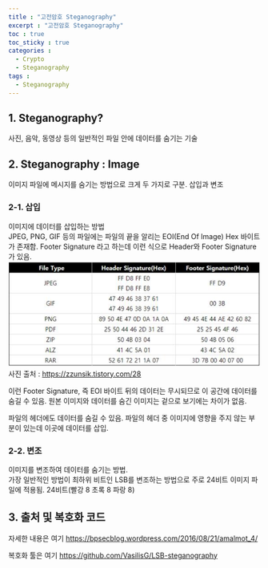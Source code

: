 ```yaml
---
title : "고전암호 Steganography"
excerpt : "고전암호 Steganography"
toc : true
toc_sticky : true
categories :
  - Crypto
  - Steganography
tags :
  - Steganography
---
```


## 1. Steganography?
사진, 음악, 동영상 등의 일반적인 파일 안에 데이터를 숨기는 기술

## 2. Steganography : Image
이미지 파일에 메시지를 숨기는 방법으로 크게 두 가지로 구분. 삽입과 변조

### 2-1. 삽입
이미지에 데이터를 삽입하는 방법  
JPEG, PNG, GIF 등의 파일에는 파일의 끝을 알리는 EOI(End Of Image) Hex 바이트가 존재함. Footer Signature 라고 하는데 이런 식으로 Header와 Footer Signature가 있음.    
<img src="/assets/images/File-Header-Footer.jpg">  
사진 출처 : <a href="https://zzunsik.tistory.com/28" target="_blank">https://zzunsik.tistory.com/28</a>  

이런 Footer Signature, 즉 EOI 바이트 뒤의 데이터는 무시되므로 이 공간에 데이터를 숨길 수 있음. 원본 이미지와 데이터를 숨긴 이미지는 겉으로 보기에는 차이가 없음.  

파일의 헤더에도 데이터를 숨길 수 있음.  파일의 헤더 중 이미지에 영향을 주지 않는 부분이 있는데 이곳에 데이터를 삽입.  

### 2-2. 변조
이미지를 변조하여 데이터를 숨기는 방법.  
가장 일반적인 방법이 최하위 비트인 LSB를 변조하는 방법으로 주로 24비트 이미지 파일에 적용됨. 24비트(빨강 8 초록 8 파랑 8)  

## 3. 출처 및 복호화 코드
자세한 내용은 여기 <a href="https://bpsecblog.wordpress.com/2016/08/21/amalmot_4/" target="_blank">https://bpsecblog.wordpress.com/2016/08/21/amalmot_4/</a> 
  
복호화 툴은 여기 <a href="https://github.com/VasilisG/LSB-steganography" target="_blank">https://github.com/VasilisG/LSB-steganography</a> 
